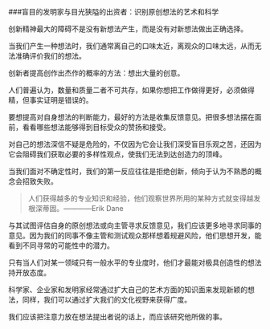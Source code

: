 ###盲目的发明家与目光狭隘的出资者：识别原创想法的艺术和科学

创新精神最大的障碍不是没有新想法产生，而是没有对新想法做出正确选择。

当我们产生一种想法时，我们通常离自己的口味太近，离观众的口味太远，从而无法准确评价我们的想法。

创新者提高创作出杰作的概率的方法：想出大量的创意。

人们普遍认为，数量和质量二者不可共存，如果你想把工作做得更好，必须做得精，但事实证明是错误的。

要想提高对自身想法的判断能力，最好的方法是收集反馈意见。把很多想法摆在面前，看看哪些想法能够得到目标受众的赞扬和接受。

对自己的想法深信不疑是危险的，不仅因为它会让我们深受盲目乐观之苦，还因为它会阻碍我们获取必要的多样性观点，使我们无法到达创造力的顶峰。

当我们面对不确定性时，我们的第一反应往往是拒绝创新，倾向于认为不熟悉的概念会招致失败。

> 人们获得越多的专业知识和经验，他们观察世界所用的某种方式就变得越发根深蒂固。————Erik Dane

与其试图评估自身的原创想法或向主管寻求反馈意见，我们应该更多地寻求同事的意见。因为我们的同事不像主管和测试观众那样想着规避风险，他们思想开发，能看到不同寻常的可能性中的潜力。

只有当人们对某一领域只有一般水平的专业度时，他们才最能对极具创造性的想法持开放态度。

科学家、企业家和发明家经常通过扩大自己的艺术方面的知识面来发现新颖的想法，同样，我们可以通过扩大我们的文化视野来获得广度。

我们应该把注意力放在想法提出者说的话上，而应该研究他所做的事。

